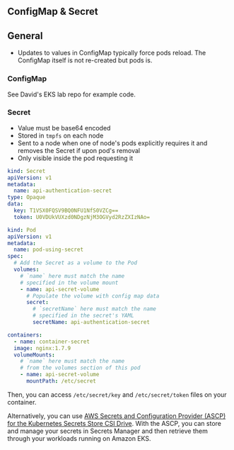 ## ConfigMap & Secret


## General

- Updates to values in ConfigMap typically force pods reload. The ConfigMap itself is not re-created but pods is.

### ConfigMap

See David's EKS lab repo for example code.

### Secret

- Value must be base64 encoded
- Stored in `tmpfs` on each node
- Sent to a node when one of node's pods explicitly requires it and removes the Secret if upon pod's removal
- Only visible inside the pod requesting it

```yaml
kind: Secret
apiVersion: v1
metadata:
  name: api-authentication-secret
type: Opaque
data:
  key: T1VSX0FQSV9BQ0NFU1NfS0VZCg==
  token: U0VDUkVUXzd0NDgzNjM3OGVyd2RzZXIzNAo=
```

```yaml
kind: Pod
apiVersion: v1
metadata:
  name: pod-using-secret
spec:
  # Add the Secret as a volume to the Pod
  volumes:
    # `name` here must match the name
    # specified in the volume mount
    - name: api-secret-volume
      # Populate the volume with config map data
      secret:
        # `secretName` here must match the name
        # specified in the secret's YAML
        secretName: api-authentication-secret

containers:
  - name: container-secret
  image: nginx:1.7.9
  volumeMounts:
    # `name` here must match the name
    # from the volumes section of this pod
    - name: api-secret-volume
      mountPath: /etc/secret
```

Then, you can access `/etc/secret/key` and `/etc/secret/token` files on your container.

Alternatively, you can use [AWS Secrets and Configuration Provider (ASCP) for the Kubernetes Secrets Store CSI Drive](https://docs.aws.amazon.com/secretsmanager/latest/userguide/integrating_csi_driver.html). With the ASCP, you can store and manage your secrets in Secrets Manager and then retrieve them through your workloads running on Amazon EKS.

